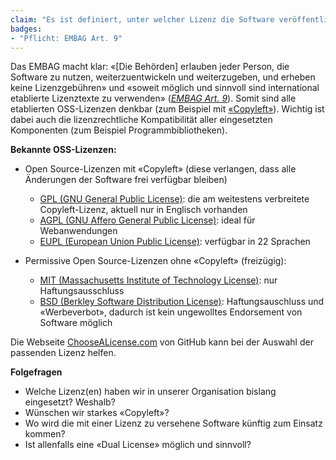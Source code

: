 ```yaml
---
claim: "Es ist definiert, unter welcher Lizenz die Software veröffentlicht wird."
badges:
- "Pflicht: EMBAG Art. 9"
---
```


Das EMBAG macht klar: «[Die Behörden] erlauben jeder Person, die Software zu nutzen, weiterzuentwickeln und weiterzugeben, und erheben keine Lizenzgebühren» und «soweit möglich und sinnvoll sind international etablierte Lizenztexte zu verwenden» (_[EMBAG Art. 9](https://www.fedlex.admin.ch/eli/fga/2023/787/de#art_9)_). Somit sind alle etablierten OSS-Lizenzen denkbar (zum Beispiel mit [«Copyleft»](https://de.wikipedia.org/wiki/Copyleft)). Wichtig ist dabei auch die lizenzrechtliche Kompatibilität aller eingesetzten Komponenten (zum Beispiel Programmbibliotheken).

**Bekannte OSS-Lizenzen:**

* Open Source-Lizenzen mit «Copyleft» (diese verlangen, dass alle Änderungen der Software frei verfügbar bleiben)
    * [GPL (GNU General Public License)](https://choosealicense.com/licenses/gpl-3.0/): die am weitestens verbreitete Copyleft-Lizenz, aktuell nur in Englisch vorhanden
    * [AGPL (GNU Affero General Public License)](https://choosealicense.com/licenses/agpl-3.0/): ideal für Webanwendungen
    * [EUPL (European Union Public License)](https://choosealicense.com/licenses/eupl-1.1/): verfügbar in 22 Sprachen

* Permissive Open Source-Lizenzen ohne «Copyleft» (freizügig):
    * [MIT (Massachusetts Institute of Technology License)](https://choosealicense.com/licenses/mit/): nur Haftungsausschluss
    * [BSD (Berkley Software Distribution License)](https://choosealicense.com/licenses/bsd-3-clause/): Haftungsauschluss und «Werbeverbot», dadurch ist kein ungewolltes Endorsement von Software möglich

 Die Webseite [ChooseALicense.com](https://choosealicense.com/) von GitHub kann bei der Auswahl der passenden Lizenz helfen.

**Folgefragen**

* Welche Lizenz(en) haben wir in unserer Organisation bislang eingesetzt? Weshalb?
* Wünschen wir starkes «Copyleft»?
* Wo wird die mit einer Lizenz zu versehene Software künftig zum Einsatz kommen?
* Ist allenfalls eine «Dual License» möglich und sinnvoll?
